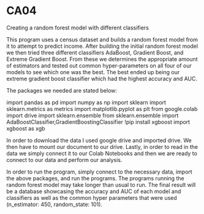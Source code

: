 # CA04
Creating a random forest model with different classifiers

This program uses a census dataset and builds a random forest model from it to attempt to predict income. After building the initial random forest model we then tried three different classifiers AdaBoost, Gradient Boost, and Extreme Gradient Boost. From these we determines the appropriate amount of estimators and tested out common hyper-parameters on all four of our models to see which one was the best. The best ended up being our extreme gradient boost classifier which had the highest accuracy and AUC. 

The packages we needed are stated below:

import pandas as pd
import numpy as np
import sklearn
import sklearn.metrics as metrics
import matplotlib.pyplot as plt
from google.colab import drive
import sklearn.ensemble
from sklearn.ensemble import AdaBoostClassifier,GradientBoostingClassifier
!pip install xgboost
import xgboost as xgb

In order to download the data I used google drive and imported drive. We then have to mount our document to our drive. Lastly, in order to read in the data we simply connect it to our Colab Notebooks and then we are ready to connect to our data and perform our analysis.

In order to run the program, simply connect to the necessary data, import the above packages, and run the programs. The programs running the random forest model may take longer than usual to run. The final result will be a database showcasing the accuracy and AUC of each model and classifiers as well as the common hyper parameters that were used (n_estimator: 450, random_state: 101). 
